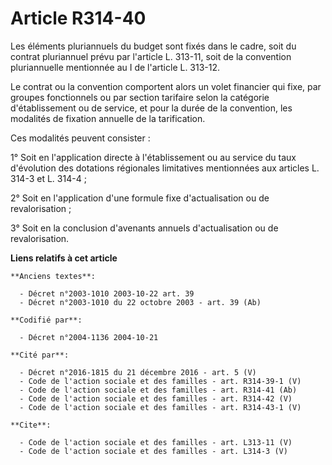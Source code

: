 # Article R314-40

Les éléments pluriannuels du budget sont fixés dans le cadre, soit du contrat pluriannuel prévu par l'article L. 313-11, soit
de la convention pluriannuelle mentionnée au I de l'article L. 313-12. 

Le contrat ou la convention comportent alors un volet financier qui fixe, par groupes fonctionnels ou par section tarifaire
selon la catégorie d'établissement ou de service, et pour la durée de la convention, les modalités de fixation annuelle de la
tarification. 

Ces modalités peuvent consister : 

1° Soit en l'application directe à l'établissement ou au service du taux d'évolution des dotations régionales limitatives
mentionnées aux articles L. 314-3 et L. 314-4 ; 

2° Soit en l'application d'une formule fixe d'actualisation ou de revalorisation ; 

3° Soit en la conclusion d'avenants annuels d'actualisation ou de revalorisation.

**Liens relatifs à cet article**

	**Anciens textes**:

	  - Décret n°2003-1010 2003-10-22 art. 39
	  - Décret n°2003-1010 du 22 octobre 2003 - art. 39 (Ab)

	**Codifié par**:

	  - Décret n°2004-1136 2004-10-21

	**Cité par**:

	  - Décret n°2016-1815 du 21 décembre 2016 - art. 5 (V)
	  - Code de l'action sociale et des familles - art. R314-39-1 (V)
	  - Code de l'action sociale et des familles - art. R314-41 (Ab)
	  - Code de l'action sociale et des familles - art. R314-42 (V)
	  - Code de l'action sociale et des familles - art. R314-43-1 (V)

	**Cite**:

	  - Code de l'action sociale et des familles - art. L313-11 (V)
	  - Code de l'action sociale et des familles - art. L314-3 (V)
